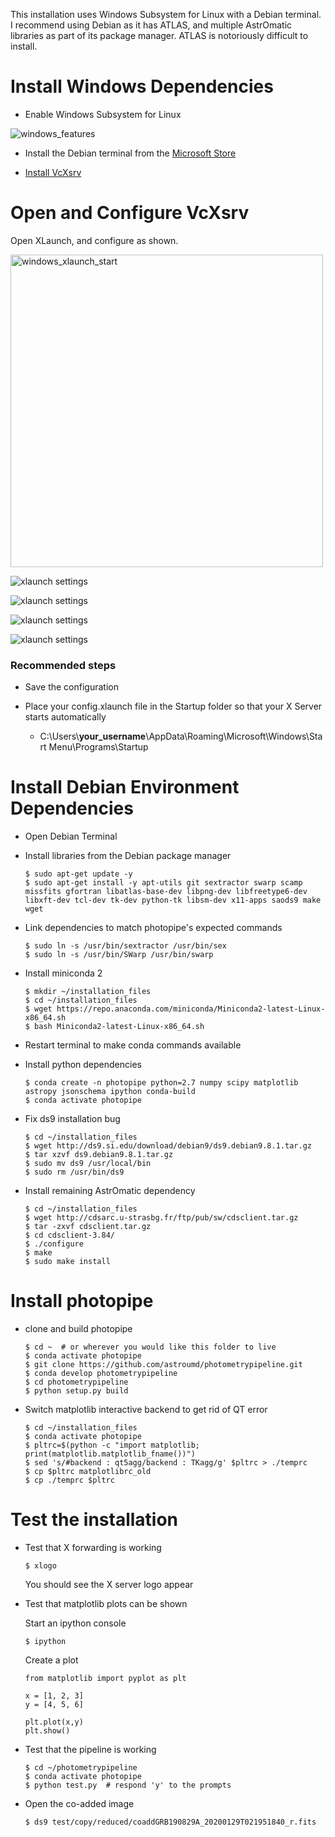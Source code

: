 This installation uses Windows Subsystem for Linux with a Debian terminal. I recommend using Debian as it has ATLAS, and multiple AstrOmatic libraries as part of its package manager. ATLAS is notoriously difficult to install.

# Install Windows Dependencies

* Enable Windows Subsystem for Linux

![windows_features](https://github.com/astroumd/photometrypipeline/blob/master/wiki_files/windows_features.jpg)

* Install the Debian terminal from the [Microsoft Store](https://www.microsoft.com/en-us/p/debian/9msvkqc78pk6?activetab=pivot:overviewtab)

* [Install VcXsrv](https://sourceforge.net/projects/vcxsrv/)

# Open and Configure VcXsrv

Open XLaunch, and configure as shown.

<img src="https://github.com/astroumd/photometrypipeline/blob/master/wiki_files/window_xlaunch_start.jpg" alt="windows_xlaunch_start" width="500"/>

![xlaunch settings](https://github.com/astroumd/photometrypipeline/blob/master/wiki_files/window_xlaunch_settings_1.jpg)

![xlaunch settings](https://github.com/astroumd/photometrypipeline/blob/master/wiki_files/window_xlaunch_settings_2.jpg)

![xlaunch settings](https://github.com/astroumd/photometrypipeline/blob/master/wiki_files/window_xlaunch_settings_3.jpg)

![xlaunch settings](https://github.com/astroumd/photometrypipeline/blob/master/wiki_files/window_xlaunch_settings_4.jpg)

### Recommended steps

* Save the configuration

* Place your config.xlaunch file in the Startup folder so that your X Server starts automatically

    * C:\Users\\**your_username**\AppData\Roaming\Microsoft\Windows\Start Menu\Programs\Startup

# Install Debian Environment Dependencies

* Open Debian Terminal

* Install libraries from the Debian package manager

      $ sudo apt-get update -y
      $ sudo apt-get install -y apt-utils git sextractor swarp scamp missfits gfortran libatlas-base-dev libpng-dev libfreetype6-dev libxft-dev tcl-dev tk-dev python-tk libsm-dev x11-apps saods9 make wget

* Link dependencies to match photopipe's expected commands

      $ sudo ln -s /usr/bin/sextractor /usr/bin/sex
      $ sudo ln -s /usr/bin/SWarp /usr/bin/swarp

* Install miniconda 2

      $ mkdir ~/installation_files
      $ cd ~/installation_files
      $ wget https://repo.anaconda.com/miniconda/Miniconda2-latest-Linux-x86_64.sh
      $ bash Miniconda2-latest-Linux-x86_64.sh

* Restart terminal to make conda commands available

* Install python dependencies

      $ conda create -n photopipe python=2.7 numpy scipy matplotlib astropy jsonschema ipython conda-build
      $ conda activate photopipe

* Fix ds9 installation bug

      $ cd ~/installation_files
      $ wget http://ds9.si.edu/download/debian9/ds9.debian9.8.1.tar.gz
      $ tar xzvf ds9.debian9.8.1.tar.gz
      $ sudo mv ds9 /usr/local/bin
      $ sudo rm /usr/bin/ds9

* Install remaining AstrOmatic dependency

      $ cd ~/installation_files
      $ wget http://cdsarc.u-strasbg.fr/ftp/pub/sw/cdsclient.tar.gz
      $ tar -zxvf cdsclient.tar.gz
      $ cd cdsclient-3.84/
      $ ./configure
      $ make
      $ sudo make install

# Install photopipe

* clone and build photopipe

      $ cd ~  # or wherever you would like this folder to live
      $ conda activate photopipe
      $ git clone https://github.com/astroumd/photometrypipeline.git
      $ conda develop photometrypipeline
      $ cd photometrypipeline
      $ python setup.py build

* Switch matplotlib interactive backend to get rid of QT error

      $ cd ~/installation_files
      $ conda activate photopipe
      $ pltrc=$(python -c "import matplotlib; print(matplotlib.matplotlib_fname())")
      $ sed 's/#backend : qt5agg/backend : TKagg/g' $pltrc > ./temprc
      $ cp $pltrc matplotlibrc_old
      $ cp ./temprc $pltrc

# Test the installation

* Test that X forwarding is working

      $ xlogo

    You should see the X server logo appear

* Test that matplotlib plots can be shown

    Start an ipython console

      $ ipython

    Create a plot

      from matplotlib import pyplot as plt
      
      x = [1, 2, 3]
      y = [4, 5, 6]

      plt.plot(x,y)
      plt.show()

* Test that the pipeline is working

      $ cd ~/photometrypipeline
      $ conda activate photopipe
      $ python test.py  # respond 'y' to the prompts

* Open the co-added image

      $ ds9 test/copy/reduced/coaddGRB190829A_20200129T021951840_r.fits
